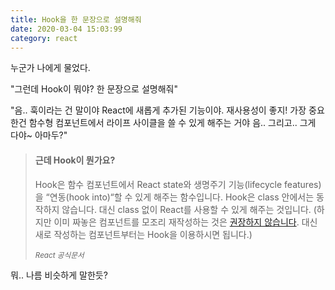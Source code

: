 ```yaml
---
title: Hook을 한 문장으로 설명해줘
date: 2020-03-04 15:03:99
category: react
---
```


누군가 나에게 물었다.

"그런데 Hook이 뭐야? 한 문장으로 설명해줘"

"음.. 훅이라는 건 말이야 React에 새롭게 추가된 기능이야. 재사용성이 좋지! 가장 중요한건 함수형 컴포넌트에서 라이프 사이클을 쓸 수 있게 해주는 거야 음.. 그리고.. 그게 다야~ 아마두?"

> #### 근데 Hook이 뭔가요?
>
> Hook은 함수 컴포넌트에서 React state와 생명주기 기능(lifecycle features)을 “연동(hook into)“할 수 있게 해주는 함수입니다. Hook은 class 안에서는 동작하지 않습니다. 대신 class 없이 React를 사용할 수 있게 해주는 것입니다. (하지만 이미 짜놓은 컴포넌트를 모조리 재작성하는 것은 [권장하지 않습니다](https://ko.reactjs.org/docs/hooks-intro.html#gradual-adoption-strategy). 대신 새로 작성하는 컴포넌트부터는 Hook을 이용하시면 됩니다.)
>
> <small>*React 공식문서*</small>

뭐.. 나름 비슷하게 말한듯?
